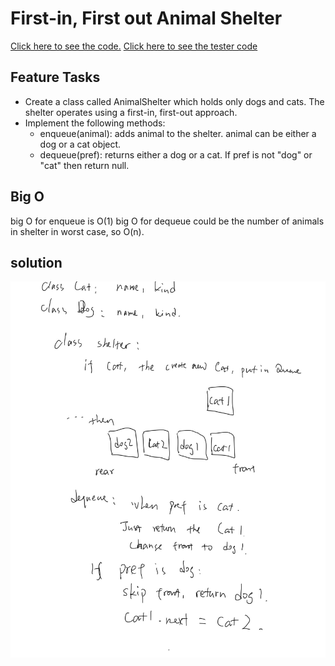 # First-in, First out Animal Shelter

[Click here to see the code.](./fifo-animal-shelter.js)
[Click here to see the tester code](./fifo-animal-shelter.test.js)

## Feature Tasks

- Create a class called AnimalShelter which holds only dogs and cats. The shelter operates using a first-in, first-out approach.
- Implement the following methods:
  - enqueue(animal): adds animal to the shelter. animal can be either a dog or a cat object.
  - dequeue(pref): returns either a dog or a cat. If pref is not "dog" or "cat" then return null.

## Big O

big O for enqueue is O(1)
big O for dequeue could be the number of animals in shelter in worst case, so O(n).

## solution

![img](shelter.jpg)
